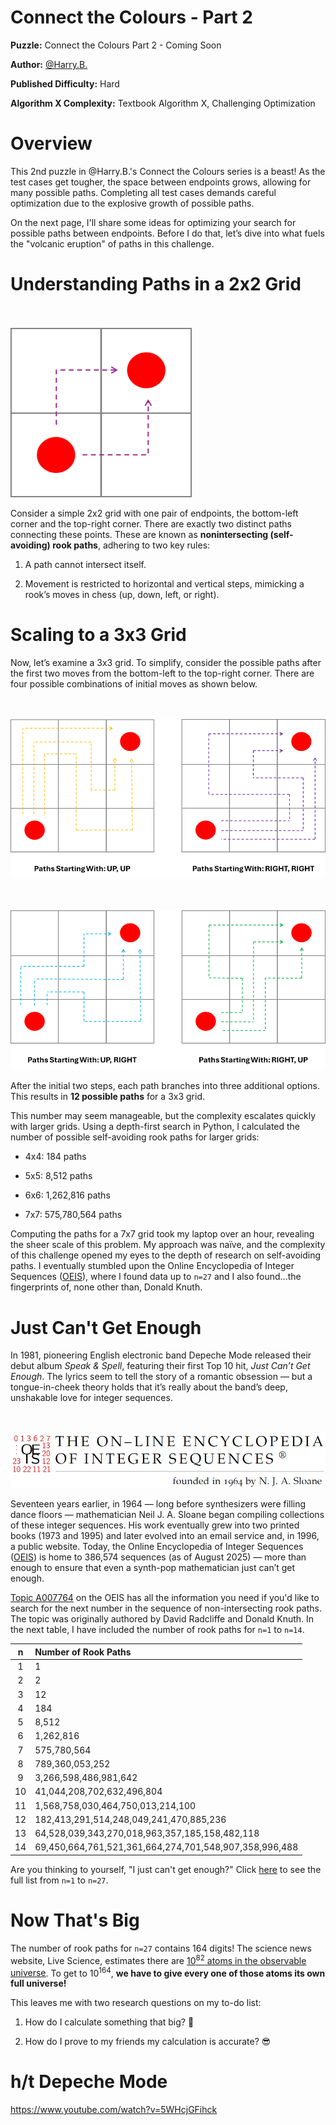 # Connect the Colours - Part 2

__Puzzle:__ Connect the Colours Part 2 - Coming Soon

__Author:__ [@Harry.B.](https://www.codingame.com/profile/d926a93cb394ded661b204822965c5fa7122915)

__Published Difficulty:__ Hard

__Algorithm X Complexity:__ Textbook Algorithm X, Challenging Optimization

# Overview

This 2nd puzzle in @Harry.B.'s Connect the Colours series is a beast! As the test cases get tougher, the space between endpoints grows, allowing for many possible paths. Completing all test cases demands careful optimization due to the explosive growth of possible paths.

On the next page, I'll share some ideas for optimizing your search for possible paths between endpoints. Before I do that, let’s dive into what fuels the "volcanic eruption" of paths in this challenge.

# Understanding Paths in a 2x2 Grid

<BR><BR>
![Connect the Colours 2x2](ConnectColoursPaths2x2.png)
<BR>

Consider a simple 2x2 grid with one pair of endpoints, the bottom-left corner and the top-right corner. There are exactly two distinct paths connecting these points. These are known as __nonintersecting (self-avoiding) rook paths__, adhering to two key rules:

1. A path cannot intersect itself.

1. Movement is restricted to horizontal and vertical steps, mimicking a rook’s moves in chess (up, down, left, or right).

# Scaling to a 3x3 Grid

Now, let’s examine a 3x3 grid. To simplify, consider the possible paths after the first two moves from the bottom-left to the top-right corner. There are four possible combinations of initial moves as shown below.

<BR><BR>
![Connect the Colours 3x3 (1 of 2)](ConnectColoursPaths1.png)
<BR>

<BR><BR>
![Connect the Colours 3x3 (2 of 2)](ConnectColoursPaths2.png)
<BR>

After the initial two steps, each path branches into three additional options. This results in __12 possible paths__ for a 3x3 grid.

This number may seem manageable, but the complexity escalates quickly with larger grids. Using a depth-first search in Python, I calculated the number of possible self-avoiding rook paths for larger grids:

* 4x4: 184 paths

* 5x5: 8,512 paths

* 6x6: 1,262,816 paths

* 7x7: 575,780,564 paths

Computing the paths for a 7x7 grid took my laptop over an hour, revealing the sheer scale of this problem. My approach was naïve, and the complexity of this challenge opened my eyes to the depth of research on self-avoiding paths. I eventually stumbled upon the Online Encyclopedia of Integer Sequences ([OEIS](https://oeis.org/wiki/Main_Page)), where I found data up to `n=27` and I also found...the fingerprints of, none other than, Donald Knuth.

# Just Can't Get Enough

In 1981, pioneering English electronic band Depeche Mode released their debut album _Speak & Spell_, featuring their first Top 10 hit, _Just Can’t Get Enough_. The lyrics seem to tell the story of a romantic obsession — but a tongue-in-cheek theory holds that it’s really about the band’s deep, unshakable love for integer sequences.

<BR><BR>
![The On-Line Encyclopedia of Integer Sequences](OEISBanner.jpg)
<BR>

Seventeen years earlier, in 1964 — long before synthesizers were filling dance floors — mathematician Neil J. A. Sloane began compiling collections of these integer sequences. His work eventually grew into two printed books (1973 and 1995) and later evolved into an email service and, in 1996, a public website. Today, the Online Encyclopedia of Integer Sequences ([OEIS](https://oeis.org/wiki/Main_Page)) is home to 386,574 sequences (as of August 2025) — more than enough to ensure that even a synth-pop mathematician just can’t get enough.

[Topic A007764](https://oeis.org/A007764) on the OEIS has all the information you need if you'd like to search for the next number in the sequence of non-intersecting rook paths. The topic was originally authored by David Radcliffe and Donald Knuth. In the next table, I have included the number of rook paths for `n=1` to `n=14`.

|n|Number of Rook Paths|
|:---:|:---|
|1|1|
|2|2|
|3|12|
|4|184|
|5|8,512|
|6|1,262,816|
|7|575,780,564|
|8|789,360,053,252|
|9|3,266,598,486,981,642|
|10|41,044,208,702,632,496,804|
|11|1,568,758,030,464,750,013,214,100|
|12|182,413,291,514,248,049,241,470,885,236|
|13|64,528,039,343,270,018,963,357,185,158,482,118|
|14|69,450,664,761,521,361,664,274,701,548,907,358,996,488|

Are you thinking to yourself, "I just can't get enough?" Click [here](https://oeis.org/A007764/b007764.txt) to see the full list from `n=1` to `n=27`.

# Now That's Big

The number of rook paths for `n=27` contains 164 digits! The science news website, Live Science, estimates there are [10<sup>82</sup> atoms in the observable universe](https://www.livescience.com/how-many-atoms-in-universe.html). To get to 10<sup>164</sup>, __we have to give every one of those atoms its own full universe!__

This leaves me with two research questions on my to-do list:

1. How do I calculate something that big? 🤯

2. How do I prove to my friends my calculation is accurate? 😎

# h/t Depeche Mode

https://www.youtube.com/watch?v=5WHcjGFihck
